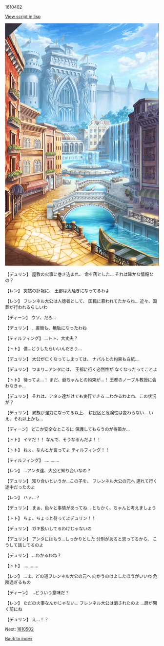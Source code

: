 1610402

[View script in lisp](../scripts/1610402.txt)

![006_town.png](../images/backgrounds/006_town.png)

【デュリン】
屋敷の火事に巻き込まれ、
命を落とした…
それは確かな情報なの？

【レン】
突然の訃報に、
王都は大騒ぎになってるわよ

【レン】
フレンネル大公は人徳者として、
国民に慕われてたからね…
近々、国葬が行われるらしいわ

【ディーン】
ウソ、だろ…

【デュリン】
…書簡も、無駄になったわね

【ティルフィング】
…トト、大丈夫？

【トト】
僕…どうしたらいいんだろう…

【デュリン】
大公が亡くなってしまっては、
ナパルとの約束も白紙…

【デュリン】
つまり…アンタには、
王都に行く必然性が
なくなったってことよ

【トト】
待ってよ…！
まだ、爺ちゃんとの約束が…！
王都のノーブル教授に会わなきゃ…

【デュリン】
それは、アタシ達だけでも実行できる
…わかるわよね、この状況が？

【デュリン】
異族が強力になってる以上、
耕民区と危険性は変わらない…
いえ、それ以上かも…

【ディーン】
どこか安全なところに
保護してもらうのが得策か…

【トト】
イヤだ！！
なんで、そうなるんだよ！！

【トト】
ねぇ、なんとか言ってよ
ティルフィング！！

【ティルフィング】
…………

【レン】
…アンタ達、大公と知り合いなの？

【デュリン】
知り合いというか…この子を、
フレンネル大公の元へ
連れて行く途中だったのよ

【レン】
ハァ…？

【デュリン】
まぁ、色々と事情があってね…
ともかく、ちゃんと考えましょう

【トト】
ちょ、ちょっと待ってよデュリン！！

【デュリン】
ガキ扱いしてるわけじゃないの

【デュリン】
アンタにはもう…しっかりとした
分別があると思ってるから、
こうして話してるのよ

【デュリン】
…わかるわね？

【トト】
…………

【レン】
…ま、どの道フレンネル大公の元へ
向かうのはよしたほうがいいわ
危険過ぎるもの

【ディーン】
…どういう意味だ？

【レン】
ただの火事なんかじゃない…
フレンネル大公は消されたのよ
…扉が開く前にね

【デュリン】
え…！？

Next: [1610502](1610502.md)

[Back to index](index.md)
